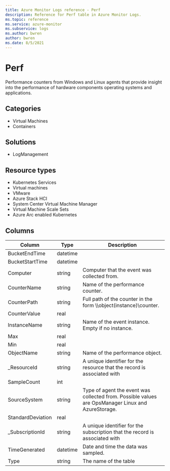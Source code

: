 ```yaml
---
title: Azure Monitor Logs reference - Perf
description: Reference for Perf table in Azure Monitor Logs.
ms.topic: reference
ms.service: azure-monitor
ms.subservice: logs
ms.author: bwren
author: bwren
ms.date: 8/5/2021
---
```


# Perf

 Performance counters from Windows and Linux agents that provide insight into the performance of hardware components operating systems and applications.

## Categories

- Virtual Machines
- Containers
## Solutions

- LogManagement
## Resource types

- Kubernetes Services
- Virtual machines
- VMware
- Azure Stack HCI
- System Center Virtual Machine Manager
- Virtual Machine Scale Sets
- Azure Arc enabled Kubernetes




## Columns

|Column|Type|Description|
|---|---|---|
|BucketEndTime|datetime||
|BucketStartTime|datetime||
|Computer|string|Computer that the event was collected from.|
|CounterName|string|Name of the performance counter.|
|CounterPath|string|Full path of the counter in the form \\<Computer>\object(instance)\counter.|
|CounterValue|real||
|InstanceName|string|Name of the event instance. Empty if no instance.|
|Max|real||
|Min|real||
|ObjectName|string|Name of the performance object.|
|_ResourceId|string|A unique identifier for the resource that the record is associated with|
|SampleCount|int||
|SourceSystem|string|Type of agent the event was collected from. Possible values are OpsManager Linux and AzureStorage.|
|StandardDeviation|real||
|_SubscriptionId|string|A unique identifier for the subscription that the record is associated with|
|TimeGenerated|datetime|Date and time the data was sampled.|
|Type|string|The name of the table|
